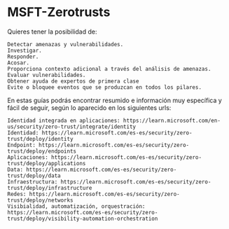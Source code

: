 # MSFT-Zerotrusts

Quieres tener la posibilidad de:

    Detectar amenazas y vulnerabilidades.
    Investigar.
    Responder.
    Acosar.
    Proporciona contexto adicional a través del análisis de amenazas.
    Evaluar vulnerabilidades.
    Obtener ayuda de expertos de primera clase
    Evite o bloquee eventos que se produzcan en todos los pilares.
  
En estas guías podrás encontrar resumido e información muy específica y fácil de seguir, según lo aparecido en los siguientes urls:

    Identidad integrada en aplicaciones: https://learn.microsoft.com/en-us/security/zero-trust/integrate/identity
    Identidad: https://learn.microsoft.com/es-es/security/zero-trust/deploy/identity
    Endpoint: https://learn.microsoft.com/es-es/security/zero-trust/deploy/endpoints
    Aplicaciones: https://learn.microsoft.com/es-es/security/zero-trust/deploy/applications
    Data: https://learn.microsoft.com/es-es/security/zero-trust/deploy/data
    Infraestructura: https://learn.microsoft.com/es-es/security/zero-trust/deploy/infrastructure
    Redes: https://learn.microsoft.com/es-es/security/zero-trust/deploy/networks
    Visibialidad, automatización, orquestración: https://learn.microsoft.com/es-es/security/zero-trust/deploy/visibility-automation-orchestration
